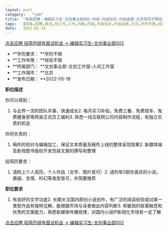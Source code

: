 ```yaml
---
layout:	post
category:	"job"
title:	"网易招聘：编辑实习生-文创事业部002-内容-内容综合-内容运营-北京学历不限经验不限"
tags:	[网易,招聘,面试,找工作,工作,内推,内容,内容综合,内容运营,北京,学历不限,经验不限]
date:	2022-05-18
---
```


[点击应聘 投简历就有面试机会 -> 编辑实习生-文创事业部002](http://mobile.bole.netease.com/bole/boleDetail?id=36834&employeeId=346f03c3cda5f04c&key=all)



- **学历要求： **学历不限
- **工作年限： **经验不限
- **所属部门： **文创事业部-文创工作室-人间工作室
- **工作城市： **北京
- **发布日期： **2022-05-18



**职位描述**


你可以得到：

1. 与业界一流的团队共事，快速成长2. 每月实习补贴，免费三餐、免费班车、免费健身房等网易正式员工福利3. 熟悉一线互联网公司内容制作流程，有独立负责的机会

你将负责的：

1. 稿件的校对与编辑加工，保证文本质量及稿件上线的整体呈现效果2. 新媒体端及影视图书版权开发包装文案的撰写和整理

投简历要求：

1. 请附上个人简历、个人作品（文字、图片皆可）2. 请列举3部你喜欢的小说，悬疑、言情、科幻等类型皆可，并简要推荐



**职位要求**
1. 有良好的文字功底2. 长期关注国内原创小说创作，有广泛的阅读经验或对某一类型作品有独特见解，能根据市场与读者做出内容判断3. 有敏锐的故事触觉和优秀的文案能力，熟悉新媒体传播规律，对国内小说IP影视化市场有一定了解



[点击应聘 投简历就有面试机会 -> 编辑实习生-文创事业部002](http://mobile.bole.netease.com/bole/boleDetail?id=36834&employeeId=346f03c3cda5f04c&key=all)